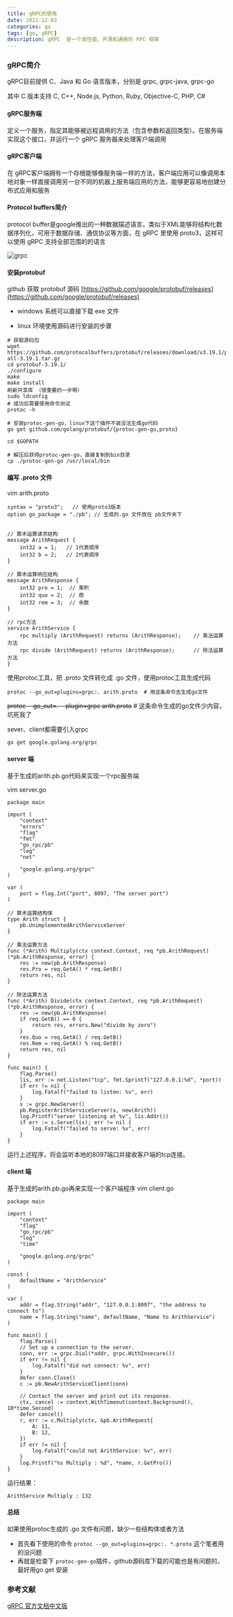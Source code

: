 ```yaml
---
title: gRPC的使用
date: 2021-12-03
categories: go
tags: [go, gRPC]
description: gRPC  是一个高性能、开源和通用的 RPC 框架
---
```



### gRPC简介

gRPC目前提供 C、Java 和 Go 语言版本，分别是 grpc, grpc-java, grpc-go

其中 C 版本支持 C, C++, Node.js, Python, Ruby, Objective-C, PHP, C#

#### gRPC服务端
定义一个服务，指定其能够被远程调用的方法（包含参数和返回类型）。在服务端实现这个接口，并运行一个 gRPC 服务器来处理客户端调用
#### gRPC客户端
在 gRPC客户端拥有一个存根能够像服务端一样的方法，客户端应用可以像调用本地对象一样直接调用另一台不同的机器上服务端应用的方法，能够更容易地创建分布式应用和服务

#### Protocol buffers简介
protocol buffer是google推出的一种数据描述语言，类似于XML能够将结构化数据序列化，可用于数据存储、通信协议等方面，在 gRPC 里使用 proto3，这样可以使用 gRPC 支持全部范围的的语言

![grpc](../images/grpc.png)



#### 安装protobuf

github 获取 protobuf 源码 [https://github.com/google/protobuf/releases](https://github.com/google/protobuf/releases)

- windows 系统可以直接下载 exe 文件
    
-  linux 环境使用源码进行安装的步骤  

```
# 获取源码包
wget https://github.com/protocolbuffers/protobuf/releases/download/v3.19.1/protobuf-all-3.19.1.tar.gz
cd protobuf-3.19.1/
./configure
make
make install
刷新共享库 （很重要的一步啊）
sudo ldconfig 
# 成功后需要使用命令测试
protoc -h 

# 安装protoc-gen-go，linux下这个插件不装没法生成go代码
go get github.com/golang/protobuf/{protoc-gen-go,proto}

cd $GOPATH

# 解压后获得protoc-gen-go，直接复制到bin目录
cp ./protoc-gen-go /usr/local/bin

```

#### 编写 .proto 文件

vim arith.proto
```
syntax = "proto3";   // 使用proto3版本
option go_package = "./pb"; // 生成的.go 文件放在 pb文件夹下


// 算术运算请求结构
message ArithRequest {
    int32 a = 1;   // 1代表顺序
    int32 b = 2;   // 2代表顺序
}

// 算术运算响应结构
message ArithResponse {
    int32 pro = 1;  // 乘积
    int32 quo = 2;  // 商
    int32 rem = 3;  // 余数
}

// rpc方法
service ArithService {
    rpc multiply (ArithRequest) returns (ArithResponse);    // 乘法运算方法
    rpc divide (ArithRequest) returns (ArithResponse);      // 除法运算方法
}
```

使用protoc工具，把 .proto 文件转化成 .go 文件，使用protoc工具生成代码
```
protoc --go_out=plugins=grpc:. arith.proto  # 用这条命令去生成go文件
```

~~protoc --go_out=. --plugin=grpc arith.proto~~ # 这条命令生成的go文件少内容，坑死我了


sever、client都需要引入grpc
```
go get google.golang.org/grpc
```
#### server 端
基于生成的arith.pb.go代码来实现一个rpc服务端

vim server.go
``` golang
package main

import (
	"context"
	"errors"
	"flag"
	"fmt"
	"go_rpc/pb"
	"log"
	"net"

	"google.golang.org/grpc"
)

var (
	port = flag.Int("port", 8097, "The server port")
)

// 算术运算结构体
type Arith struct {
	pb.UnimplementedArithServiceServer
}

// 乘法运算方法
func (*Arith) Multiply(ctx context.Context, req *pb.ArithRequest) (*pb.ArithResponse, error) {
	res := new(pb.ArithResponse)
	res.Pro = req.GetA() * req.GetB()
	return res, nil
}

// 除法运算方法
func (*Arith) Divide(ctx context.Context, req *pb.ArithRequest) (*pb.ArithResponse, error) {
	res := new(pb.ArithResponse)
	if req.GetB() == 0 {
		return res, errors.New("divide by zero")
	}
	res.Quo = req.GetA() / req.GetB()
	res.Rem = req.GetA() % req.GetB()
	return res, nil
}

func main() {
	flag.Parse()
	lis, err := net.Listen("tcp", fmt.Sprintf("127.0.0.1:%d", *port))
	if err != nil {
		log.Fatalf("failed to listen: %v", err)
	}
	s := grpc.NewServer()
	pb.RegisterArithServiceServer(s, new(Arith))
	log.Printf("server listening at %v", lis.Addr())
	if err := s.Serve(lis); err != nil {
		log.Fatalf("failed to serve: %v", err)
	}
}

```

运行上述程序，将会监听本地的8097端口并接收客户端的tcp连接。

#### client 端
基于生成的arith.pb.go再来实现一个客户端程序
vim client.go 
``` golang
package main

import (
	"context"
	"flag"
	"go_rpc/pb"
	"log"
	"time"

	"google.golang.org/grpc"
)

const (
	defaultName = "ArithService"
)

var (
	addr = flag.String("addr", "127.0.0.1:8097", "the address to connect to")
	name = flag.String("name", defaultName, "Name to ArithService")
)

func main() {
	flag.Parse()
	// Set up a connection to the server.
	conn, err := grpc.Dial(*addr, grpc.WithInsecure())
	if err != nil {
		log.Fatalf("did not connect: %v", err)
	}
	defer conn.Close()
	c := pb.NewArithServiceClient(conn)

	// Contact the server and print out its response.
	ctx, cancel := context.WithTimeout(context.Background(), 10*time.Second)
	defer cancel()
	r, err := c.Multiply(ctx, &pb.ArithRequest{
		A: 11,
		B: 12,
	})
	if err != nil {
		log.Fatalf("could not ArithService: %v", err)
	}
	log.Printf("%s Multiply : %d", *name, r.GetPro())
}

```

运行结果：
```
ArithService Multiply : 132
```


#### 总结
如果使用protoc生成的 .go 文件有问题，缺少一些结构体或者方法 
- 首先看下使用的命令 `protoc --go_out=plugins=grpc:. *.proto` 这个笔者用的没问题 
- 再就是检查下 `protoc-gen-go`插件，github源码库下载的可能也是有问题的，最好用go get 安装 

### 参考文献
[gRPC 官方文档中文版](http://doc.oschina.net/grpc)  